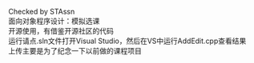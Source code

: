 Checked by STAssn              
面向对象程序设计：模拟选课                    
开源使用，有借鉴开源社区的代码                     
运行请点.sln文件打开Visual Studio，然后在VS中运行AddEdit.cpp查看结果                 
上传主要是为了纪念一下以前做的课程项目
